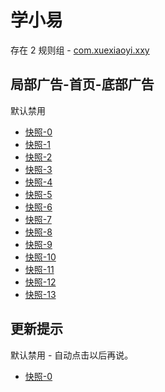 # 学小易

存在 2 规则组 - [com.xuexiaoyi.xxy](/src/apps/com.xuexiaoyi.xxy.ts)

## 局部广告-首页-底部广告

默认禁用

- [快照-0](https://i.gkd.li/import/13068836)
- [快照-1](https://i.gkd.li/import/13375502)
- [快照-2](https://i.gkd.li/import/13375559)
- [快照-3](https://i.gkd.li/import/13068811)
- [快照-4](https://i.gkd.li/import/13202990)
- [快照-5](https://i.gkd.li/import/13266356)
- [快照-6](https://i.gkd.li/import/13266362)
- [快照-7](https://i.gkd.li/import/13457114)
- [快照-8](https://i.gkd.li/import/13457204)
- [快照-9](https://i.gkd.li/import/13266689)
- [快照-10](https://i.gkd.li/import/13457210)
- [快照-11](https://i.gkd.li/import/13457302)
- [快照-12](https://i.gkd.li/import/13068819)
- [快照-13](https://i.gkd.li/import/13457380)

## 更新提示

默认禁用 - 自动点击以后再说。

- [快照-0](https://i.gkd.li/import/13203105)
